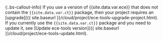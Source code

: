  {:.bs-callout-info}
If you use a version of {{site.data.var.ece}} that does not contain the `{{site.data.var.ct}}` package, then your project requires an [upgrade]({{ site.baseurl }}/cloud/project/ece-tools-upgrade-project.html). If you currently use the `{{site.data.var.ct}}` package and you need to update it, see [Update ece-tools version]({{ site.baseurl }}/cloud/project/ece-tools-update.html).